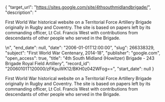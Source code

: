 {
  "target_url": "https://sites.google.com/site/4thsouthmidlandbrigade/", 
  "description": "<p>First World War historical website on a Territorial Force Artillery Brigade originally in Rugby and Coventry. The site is based on papers left by its commanding officer, Lt Col. Francis West with contributions from descendants of other people who served in the Brigade.</p>\n", 
  "end_date": null, 
  "date": "2006-01-01T12:00:00", 
  "slug": 266338329, 
  "subject": "First World War Centenary, 2014-18", 
  "publisher": "google.com", 
  "open_access": true, 
  "title": "4th South Midland (Howitzer) Brigade -  243 Brigade Royal Field Artillery", 
  "record_id": "20060101T120000/zFKpuWK12/BKH0z042WFog==", 
  "start_date": null
}

<p>First World War historical website on a Territorial Force Artillery Brigade originally in Rugby and Coventry. The site is based on papers left by its commanding officer, Lt Col. Francis West with contributions from descendants of other people who served in the Brigade.</p>
